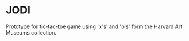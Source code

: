# JODI
Prototype for tic-tac-toe game using 'x's' and 'o's' form the Harvard Art Museums collection. 
